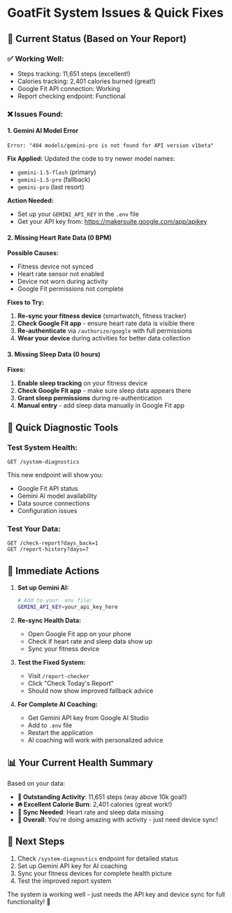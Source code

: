 # GoatFit System Issues & Quick Fixes

## 🎯 Current Status (Based on Your Report)

### ✅ **Working Well:**
- Steps tracking: 11,651 steps (excellent!)
- Calories tracking: 2,401 calories burned (great!)
- Google Fit API connection: Working
- Report checking endpoint: Functional

### ❌ **Issues Found:**

#### 1. **Gemini AI Model Error**
```
Error: "404 models/gemini-pro is not found for API version v1beta"
```

**Fix Applied:** Updated the code to try newer model names:
- `gemini-1.5-flash` (primary)
- `gemini-1.5-pro` (fallback)
- `gemini-pro` (last resort)

**Action Needed:** 
- Set up your `GEMINI_API_KEY` in the `.env` file
- Get your API key from: https://makersuite.google.com/app/apikey

#### 2. **Missing Heart Rate Data (0 BPM)**
**Possible Causes:**
- Fitness device not synced
- Heart rate sensor not enabled
- Device not worn during activity
- Google Fit permissions not complete

**Fixes to Try:**
1. **Re-sync your fitness device** (smartwatch, fitness tracker)
2. **Check Google Fit app** - ensure heart rate data is visible there
3. **Re-authenticate** via `/authorize/google` with full permissions
4. **Wear your device** during activities for better data collection

#### 3. **Missing Sleep Data (0 hours)**
**Fixes:**
1. **Enable sleep tracking** on your fitness device
2. **Check Google Fit app** - make sure sleep data appears there
3. **Grant sleep permissions** during re-authentication
4. **Manual entry** - add sleep data manually in Google Fit app

## 🔧 **Quick Diagnostic Tools**

### Test System Health:
```
GET /system-diagnostics
```
This new endpoint will show you:
- Google Fit API status
- Gemini AI model availability  
- Data source connections
- Configuration issues

### Test Your Data:
```
GET /check-report?days_back=1
GET /report-history?days=7
```

## 🚀 **Immediate Actions**

1. **Set up Gemini AI:**
   ```bash
   # Add to your .env file:
   GEMINI_API_KEY=your_api_key_here
   ```

2. **Re-sync Health Data:**
   - Open Google Fit app on your phone
   - Check if heart rate and sleep data show up
   - Sync your fitness device

3. **Test the Fixed System:**
   - Visit `/report-checker` 
   - Click "Check Today's Report"
   - Should now show improved fallback advice

4. **For Complete AI Coaching:**
   - Get Gemini API key from Google AI Studio
   - Add to `.env` file
   - Restart the application
   - AI coaching will work with personalized advice

## 📊 **Your Current Health Summary**

Based on your data:
- **🌟 Outstanding Activity**: 11,651 steps (way above 10k goal!)
- **🔥 Excellent Calorie Burn**: 2,401 calories (great work!)
- **📱 Sync Needed**: Heart rate and sleep data missing
- **🎯 Overall**: You're doing amazing with activity - just need device sync!

## 🔄 **Next Steps**

1. Check `/system-diagnostics` endpoint for detailed status
2. Set up Gemini API key for AI coaching
3. Sync your fitness devices for complete health picture
4. Test the improved report system

The system is working well - just needs the API key and device sync for full functionality! 🚀
